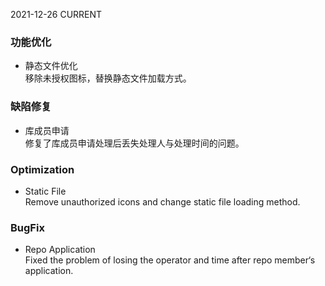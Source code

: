 2021-12-26
CURRENT
### 功能优化

- 静态文件优化   
移除未授权图标，替换静态文件加载方式。

### 缺陷修复

- 库成员申请   
修复了库成员申请处理后丢失处理人与处理时间的问题。

### Optimization

- Static File   
Remove unauthorized icons and change static file loading method.

### BugFix

- Repo Application   
Fixed the problem of losing the operator and time after repo member‘s application.
